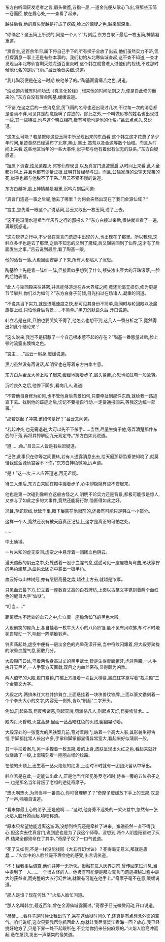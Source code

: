 
东方白听闻灰发老者之言,眉头微蹙,五指一屈,一道金光便从掌心飞出,将那些玉简一卷而回,放在眉心处,一一查看了起来。

越往后看,他的眉头就越是拧成了疙瘩,脸上的惊疑之色,越来越深重。

“你确定？这玉简上所说的,同是一个人？”片刻后,东方白取下最后一枚玉简,神情凝重道。

“禀宫主,这百余年间,属下将自己手下的所有探子全放了出去,他们虽然实力不济,但打探消息一事上还是有些本事的。我们初始从北寒仙域查起,这不查不知道,一查才发现当年北寒仙宫剿灭烛龙道百里炎时,这个韩立就曾进入过他们的视线,不过那时候他化名的是厉飞雨。”吕云嗓音尖细,说道。

“我儿陶羽便是在这一时期,被他杀了的。”陶基面露痛苦之色,说道。

“烛龙道内藏有时间功法《真言化轮经》,想来他的时间法则之力,便是自此修习而来的。”东方白没有理会陶基,缓缓说道。

“不错,在这之后的一些消息里,厉飞雨的名号也还出现过几次,不过每一次的消息都是语焉不详,可见其是刻意隐瞒了踪迹的。除此之外,一个叫做厉寒的姓名也出现过一些,其一些特征,也与这个韩立相符,极有可能也是他的化名。”吕云点点头,又说道。

“这怎么可能？若是按你这些玉简中所呈现出来的东西看,这个韩立这才花费了多少年时间,足迹竟然已经遍布了北寒,黑山,黑土,蛮荒以及金源等数个仙域。而且从时间上来看,这些地区当年的一些大事件,似乎都与他有着似有似无的联系。”东方白疑惑道。

“据属下调查,烛龙道覆灭,冥寒仙府现世,以及真言门遗迹重启,从时间上来看,此人全都对得上,并且也都有少量证据,证明其曾经参与过。而且,公输家族的公输天兄弟的死,似乎也都与他脱不了干系。”吕云不紧不慢的说道。

东方白越听,脸上神情越是凝重,沉吟片刻后问道:

“真言门遗迹一事之后呢,他去了哪里？为何会突然出现在了我们金源仙域？”

“宫主,您先看一眼这个。”说话间,吕云又取出一枚玉简,递了上去。

“这不是冯清水道祖当年灰界之行的邸报么？”东方白接过来后,很快就查看了一遍,满眼疑惑道。

“这次灰界之行中,不少曾在真言门遗迹中出现的人,也出现在了那里。所以我想,这韩立多半也是去了那里,之后不知怎的又到了魔域,后又辗转回到了仙界,这才有了后面发生之事。”吕云说到最后,看了陶基一眼。

他的话音一落,大殿里面安静了下来,所有人都陷入了沉思。

陶基脸上先是青一阵红一阵,但接着似乎想到了什么,额头渗出豆大的汗珠滚落,一脸的后怕表情。

“此人与轮回殿来往甚密,并且能够游走在各大界域之间,竟还能毫无损伤,修为更是节节攀升,你们以为如何？”东方白身子前倾,目光扫过在场诸人,凝重的问道。

“不说其当下实力,就是进境速度之快,都可见其身份不简单,能同时与轮回殿以及魔族搭上线,只怕他身后背景……不简单。”黑刀沉默良久后,开口说道。

韩立若是在此,只怕也要哭笑不得了,他怎么也想不到,这几人一番分析之下,竟然得出如此个结论来？

“这么说来,我岂不是招惹了一个自己根本惹不起的存在？”陶基一番思量过后,脸上顿时流露出懊悔之色。

“宫主……”吕云一躬身,缓缓说道。

黑刀虽然没有再说话,却明显也在等着东方白拿主意。

东方白从金龙大椅上站了起来,缓缓地踱着步子,眉头紧蹙,心思也如过电一般急转。

沉吟良久之后,他停下脚步,看向几人,说道:

“不管他自身修为如何,也不管他身后背景如何,只要牵扯到那件东西,就给我一路追查下去。找到他的踪迹之后,切记不要擅自行动,一定要通报回来,等我这边统一部署。”

“那若是起了冲突,该如何是好？”吕云又问道。

“若起冲突,也无需退避,大可以先不下杀手……当然,尽量生擒于他,等弄清楚那件东西的下落,再将其押解回九元观定夺。”东方白如此说道。

“遵……命。”吕云三人皆是有些迟疑道。

“记住,此事只在你等之间寰转,若有人透露消息出去,给天庭那帮监察使知晓了,就莫怪我这金源仙宫容不下你。”东方白神色微凝,厉声道。

“是！”这一次,三人应答迅速,再无迟疑。

待三人走后,东方白来回在殿中踱着步子,心中却隐隐有些不安起来。

他也是第一次碰到像韩立这般古怪之人,明明不论实力还是背景,都极可能很是惊人,又参与了如此之多的大事件,竟然还能将行踪,隐匿得如此之好。

况且,草蛇灰线,伏延千里,眼下展露在他眼前的,还极有可能只是韩立一小部分。

这样一个人,竟然还没有被天庭真正记挂上,这才是真正的可怕之处。

……

中土仙域。

一片未知的虚无空间,虚空之中悬浮着一团团血色阴云。

漫天遮蔽的阴云之中,处处透着一股子血腥气息,遥遥可见一座座檐角弯曲,形状狰狞的黑色建筑,从血色云团之中露出一檐半角。

血云好似山林树冠,亦有层层高叠之势,越往上方去,就越是浓厚。

只见血云最下方,伫立着一座数百丈高的白石牌坊,上面以古篆文字镌刻着两个血红色的醒目大字“仙狱”。

“叮当……”

距离牌坊不远处的血云之中,伫立着一座檐角如飞的黑色大殿。

大殿前突的屋角上,各自挂着一枚牛头大小的八角铃铛,虽不见有风吹拂,却时不时地犹自晃动一下,响起一阵清脆铃声。

铃声荡起处,虚空中便有一层淡金色的光晕荡漾开来,当中符纹闪耀着,将大殿旁聚拢的浓重血腥气息,驱散几分。

大殿殿门口处,守着两名身高过丈的黑甲武士,皆是生得青面獠牙,虎背熊腰,一人手执开天巨斧,一人手擎方天画戟,双目之内血丝密布,显得颇为凶煞。

两人值守的大殿,殿门紧锁,门楣上方挂着一块巨大横匾,黑底红字篆写着“裁决殿”三个金纂文大字。

大殿之内,两排朱红大柱并排耸立,上面悬挂着一块块兽纹铁牌,上面以篆文镌刻着一个个拳头大小的文字,内容无一例外,皆以“刑起”二字开头。

例如,刑起枭首,罚反叛诸恶,刑起灭魂,罚滥杀凡人,刑起点天灯,罚妄修禁术……

殿内灯火昏暗,火盆高悬,里面一丛丛暗红色的火焰,幽幽晃动着。

大殿深处的一张宽大的黑铁案几前,背对着殿门,站着一个高大人影,其形貌生得古怪,手脚都比常人长出许多,手掌和脚掌都显得异常宽大,看起来好似蒲扇一般。

其一手扶着案几,另一手捏着一枚玉简,着的上身,皮肤呈现出火红之色,看起来就好似烧熟了一般,上面铭刻着一圈圈古怪的纹路。

在他的头顶上,还生着一丛火焰般的红发,上面时不时就有一团团火苗从中窜出。

韩立若是在此,一定能认出此人,正是他当年所见弥罗老祖时,侍奉一旁的五位弟子之一,也是那名当年背叛了老祖的逆徒奇摩子。

“热火啊热火,为师当年一番苦心,你可曾理解了？”奇摩子缓缓放下手上的玉简,叹息了一声,喃喃自语道。

“看来你最上心的弟子,还是他啊……”这时,他身旁不远处的一架火盆中,忽然有一张火焰人脸升腾而起,啧啧称道。

“原本只希望他能远离这漩涡,没想到终究还是牵扯了进来。蚩融虽然一直不得我心,但这次去往真言门,说到底也是为了我这个师尊。没想到,两个人阴差阳错进了灰界,结果全都殒命在了其中。”奇摩子叹了一口气说道。

“死了又如何,不是一样没能找回《大五行幻世诀》？死得毫无意义,那就是愚蠢……”火盆中的人脸丝毫不理会他的感受,出言讥笑道。

“不！经我事后调查,他们并非一无所获。蚩融在进入灰界之前,曾传回来过消息,当中提到了一人……一个很古怪的人。他极有可能便是那次真言门遗迹探秘过程中最大的获益者,而完整的大五行幻世诀,就很有可能在他手上。”奇摩子毫不在意,缓缓说道。

“那人是谁？现在何处？”火焰人脸忙问道。

“那人名叫韩立,最近百年,曾在金源仙域露面过。”奇摩子目光微微闪动,开口说道。

“桀桀……看样子是时候让我出马了,呆在这仙狱时间久了,还真是有点想念外面的空气。咱们说好,这次只要我帮你抓回此人,你就让我尽情焚江煮海一回？放心,我已经挑好地方了,只是下界一处不起眼所在,不会给你招来任何麻烦的。”火焰人脸高冲而起,悬在屋顶,发出一声桀桀的怪笑道。